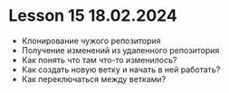 # Lesson 15 18.02.2024

- Клонирование чужого репозитория
- Получение изменений из удаленного репозитория
- Как понять что там что-то изменилось?
- Как создать новую ветку и начать в ней работать?
- Как переключаться между ветками?